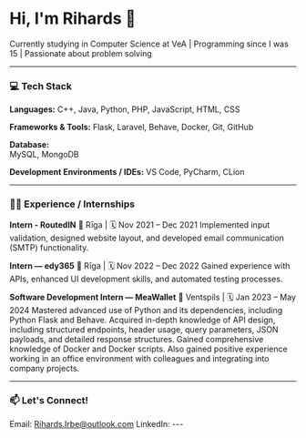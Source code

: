 # Hi, I'm Rihards 👋

Currently studying in Computer Science at VeA | Programming since I was 15 | Passionate about problem solving

---

### 💻 Tech Stack

**Languages:** 
C++, Java, Python, PHP, JavaScript, HTML, CSS

**Frameworks & Tools:**
Flask, Laravel, Behave, Docker, Git, GitHub

**Database:**  
MySQL, MongoDB

**Development Environments / IDEs:**
VS Code, PyCharm, CLion

---

### 🧑‍💻 Experience / Internships

**Intern - RoutedIN**
📍 Rīga | 🗓️ Nov 2021 – Dec 2021
Implemented input validation, designed website layout, and developed email communication (SMTP) functionality.

**Intern — edy365**
📍 Rīga | 🗓️ Nov 2022 – Dec 2022
Gained experience with APIs, enhanced UI development skills, and automated testing processes.

**Software Development Intern — MeaWallet**
📍 Ventspils | 🗓️ Jan 2023 – May 2024
Mastered advanced use of Python and its dependencies, including Python Flask and Behave. Acquired in-depth knowledge of API design,
including structured endpoints, header usage, query parameters, JSON payloads, and detailed response structures.
Gained comprehensive knowledge of Docker and Docker scripts. Also gained positive experience working in an office environment with colleagues and integrating into company projects.

---

### 📫 Let's Connect!
Email: Rihards.Irbe@outlook.com
LinkedIn: ---
